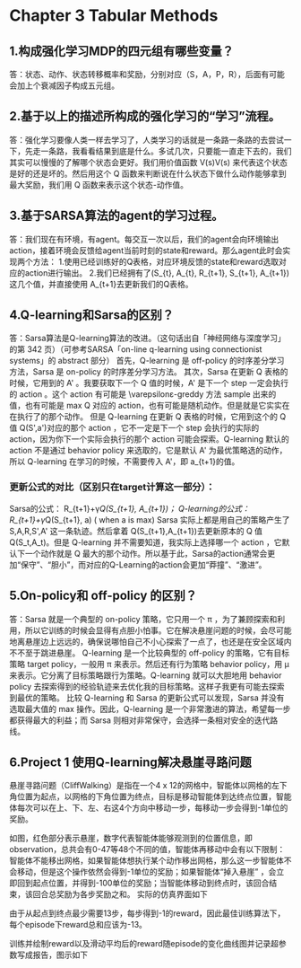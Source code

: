 
# Chapter 3 Tabular Methods


## 1.构成强化学习MDP的四元组有哪些变量？
答：状态、动作、状态转移概率和奖励，分别对应（S，A，P，R），后面有可能会加上个衰减因子构成五元组。

## 2.基于以上的描述所构成的强化学习的“学习”流程。
答：强化学习要像人类一样去学习了，人类学习的话就是一条路一条路的去尝试一下，先走一条路，我看看结果到底是什么。多试几次，只要能一直走下去的，我们其实可以慢慢的了解哪个状态会更好。我们用价值函数 V(s)V(s) 来代表这个状态是好的还是坏的。然后用这个 Q 函数来判断说在什么状态下做什么动作能够拿到最大奖励，我们用 Q 函数来表示这个状态-动作值。

## 3.基于SARSA算法的agent的学习过程。
答：我们现在有环境，有agent。每交互一次以后，我们的agent会向环境输出action，接着环境会反馈给agent当前时刻的state和reward。那么agent此时会实现两个方法：
  1.使用已经训练好的Q表格，对应环境反馈的state和reward选取对应的action进行输出。
  2.我们已经拥有了(S_{t}, A_{t}, R_{t+1}, S_{t+1}, A_{t+1})这几个值，并直接使用 A_{t+1}去更新我们的Q表格。

## 4.Q-learning和Sarsa的区别？
答：Sarsa算法是Q-learning算法的改进。（这句话出自「神经网络与深度学习」的第 342 页）（可参考SARSA「on-line q-learning using connectionist systems」的 abstract 部分）
首先，Q-learning 是 off-policy 的时序差分学习方法，Sarsa 是 on-policy 的时序差分学习方法。
其次，Sarsa 在更新 Q 表格的时候，它用到的 A' 。我要获取下一个 Q 值的时候，A' 是下一个 step 一定会执行的 action 。这个 action 有可能是 \varepsilonε-greddy 方法 sample 出来的值，也有可能是 max Q 对应的 action，也有可能是随机动作。但是就是它实实在在执行了的那个动作。
但是 Q-learning 在更新 Q 表格的时候，它用到这个的 Q 值 Q(S',a')对应的那个 action ，它不一定是下一个 step 会执行的实际的 action，因为你下一个实际会执行的那个 action 可能会探索。Q-learning 默认的 action 不是通过 behavior policy 来选取的，它是默认 A' 为最优策略选的动作，所以 Q-learning 在学习的时候，不需要传入 A'，即 a_{t+1}的值。

### 更新公式的对比（区别只在target计算这一部分）：
Sarsa的公式： R_{t+1}+γ*Q(S_{t+1}, A_{t+1})；
Q-learning的公式：R_{t+1}+γ*Q(S_{t+1}, a) ( when a is max)
Sarsa 实际上都是用自己的策略产生了 S,A,R,S',A' 这一条轨迹。然后拿着 Q(S_{t+1},A_{t+1})去更新原本的 Q 值 Q(S_t,A_t)。但是 Q-learning 并不需要知道，我实际上选择哪一个 action ，它默认下一个动作就是 Q 最大的那个动作。所以基于此，Sarsa的action通常会更加“保守”、“胆小”，而对应的Q-Learning的action会更加“莽撞”、“激进”。

## 5.On-policy和 off-policy 的区别？

答：Sarsa 就是一个典型的 on-policy 策略，它只用一个 π ，为了兼顾探索和利用，所以它训练的时候会显得有点胆小怕事。它在解决悬崖问题的时候，会尽可能地离悬崖边上远远的，确保说哪怕自己不小心探索了一点了，也还是在安全区域内不不至于跳进悬崖。
Q-learning 是一个比较典型的 off-policy 的策略，它有目标策略 target policy，一般用 π 来表示。然后还有行为策略 behavior policy，用 μ 来表示。它分离了目标策略跟行为策略。Q-learning 就可以大胆地用 behavior policy 去探索得到的经验轨迹来去优化我的目标策略。这样子我更有可能去探索到最优的策略。
比较 Q-learning 和 Sarsa 的更新公式可以发现，Sarsa 并没有选取最大值的 max 操作。因此，Q-learning 是一个非常激进的算法，希望每一步都获得最大的利益；而 Sarsa 则相对非常保守，会选择一条相对安全的迭代路线。

## 6.Project 1 使用Q-learning解决悬崖寻路问题
悬崖寻路问题（CliffWalking）是指在一个4 x 12的网格中，智能体以网格的左下角位置为起点，以网格的下角位置为终点，目标是移动智能体到达终点位置，智能体每次可以在上、下、左、右这4个方向中移动一步，每移动一步会得到-1单位的奖励。

如图，红色部分表示悬崖，数字代表智能体能够观测到的位置信息，即observation，总共会有0-47等48个不同的值，智能体再移动中会有以下限制：
智能体不能移出网格，如果智能体想执行某个动作移出网格，那么这一步智能体不会移动，但是这个操作依然会得到-1单位的奖励；如果智能体“掉入悬崖” ，会立即回到起点位置，并得到-100单位的奖励；当智能体移动到终点时，该回合结束，该回合总奖励为各步奖励之和。
实际的仿真界面如下

由于从起点到终点最少需要13步，每步得到-1的reward，因此最佳训练算法下，每个episode下reward总和应该为-13。

训练并绘制reward以及滑动平均后的reward随episode的变化曲线图并记录超参数写成报告，图示如下
